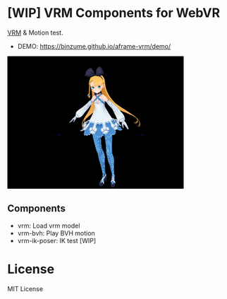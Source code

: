 # [WIP] VRM Components for WebVR

[VRM](https://vrm.dev/) & Motion test.

- DEMO: https://binzume.github.io/aframe-vrm/demo/

![AliciaSolid](./demo/alicia1.gif)

## Components

- vrm: Load vrm model
- vrm-bvh: Play BVH motion
- vrm-ik-poser: IK test [WIP]

# License

MIT License
